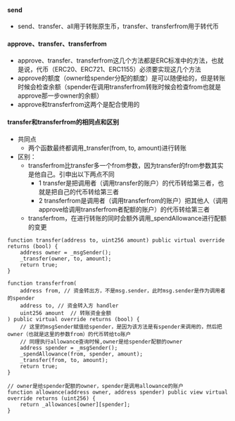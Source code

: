 #### send

- send、transfer、all用于转账原生币，transfer、transferfrom用于转代币

#### approve、transfer、transferfrom

- approve、transfer、transferfrom这几个方法都是ERC标准中的方法，也就是说，代币（ERC20、ERC721、ERC1155）必须要实现这几个方法
- approve的额度（owner给spender分配的额度）是可以随便给的，但是转账时候会检查余额（spender在调用transferfrom转账时候会检查from也就是approve那一步owner的余额）
- approve和transferfrom这两个是配合使用的

#### transfer和transferfrom的相同点和区别

- 共同点
    - 两个函数最终都调用_transfer(from, to, amount)进行转账
- 区别：
    - transferfrom比transfer多一个from参数，因为transfer的from参数其实是他自己。引申出以下两点不同
        - 1 transfer是把调用者（调用transfer的账户）的代币转给第三者，也就是把自己的代币转给第三者
        - 2 transferfrom是调用者（调用transferfrom的账户）把其他人（调用approve给调用transferfrom者配额的账户）的代币转给第三者
    - transferfrom，在进行转账的同时会额外调用_spendAllowance进行配额的变更

``` solidity
function transfer(address to, uint256 amount) public virtual override returns (bool) {
    address owner = _msgSender();
    _transfer(owner, to, amount);
    return true;
}

function transferfrom(
    address from, // 资金转出方，不是msg.sender，此时msg.sender是作为调用者的spender
    address to, // 资金转入方 handler
    uint256 amount  // 转账资金金额
) public virtual override returns (bool) {
    // 这里的msgSender赋值给spender，是因为该方法是有spender来调用的，然后把owner（也就是这里的参数from）的代币转给to账户
    // 同理执行allowance查询时候,owner是给spender配额的owner
    address spender = _msgSender();
    _spendAllowance(from, spender, amount);
    _transfer(from, to, amount);
    return true;
}

// owner是给spender配额的owner，spender是调用allowance的账户
function allowance(address owner, address spender) public view virtual override returns (uint256) {
    return _allowances[owner][spender];
}
```